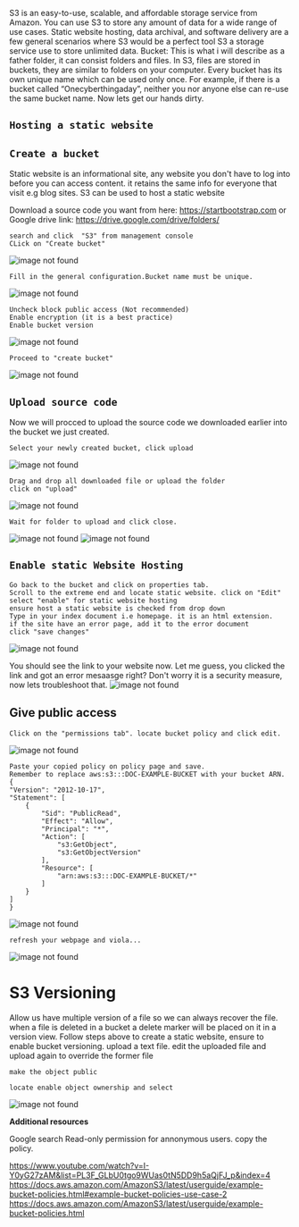 S3 is an easy-to-use, scalable, and affordable storage service from Amazon. You can use S3 to store any amount of data for a wide range of use cases. Static website hosting, data archival, and software delivery are a few general scenarios where S3 would be a perfect tool
S3 a storage service use to store unlimited data. 
Bucket: This is what i will describe as a father folder, it can consist folders and files. In S3, files are stored in buckets, they are similar to folders on your computer. Every bucket has its own unique name which can be used only once. 
For example, if there is a bucket called “Onecyberthingaday”, neither you nor anyone else can re-use the same bucket name. Now lets get our hands dirty.

## `Hosting a static website`
## `Create a bucket`

Static website is an informational site, any website you don't have to log into before you can access content. it retains the same info for everyone that visit e.g blog sites. S3 can be used to host a static website

Download a source code you want from here: https://startbootstrap.com or Google drive link: https://drive.google.com/drive/folders/

    search and click  "S3" from management console
    CLick on "Create bucket"
![image not found](images/cfbucket01.png)

    Fill in the general configuration.Bucket name must be unique.
![image not found](images/cfbucket.png)

    Uncheck block public access (Not recommended)
    Enable encryption (it is a best practice)
    Enable bucket version
![image not found](images/cfbucket3.png)

    Proceed to "create bucket"
![image not found](images/cfbucketsuccess.png)

## `Upload source code`
Now we will procced to upload the source code we downloaded earlier into the bucket we just created.

    Select your newly created bucket, click upload
![image not found](images/codeupload1.png)

    Drag and drop all downloaded file or upload the folder
    click on "upload"
![image not found](images/codeupload2.png)

    Wait for folder to upload and click close.
![image not found](images/codeupload3.png)
![image not found](images/codeupload4.png)

## `Enable static Website Hosting`
    Go back to the bucket and click on properties tab.
    Scroll to the extreme end and locate static website. click on "Edit"
    select "enable" for static website hosting
    ensure host a static website is checked from drop down
    Type in your index document i.e homepage. it is an html extension.
    if the site have an error page, add it to the error document 
    click "save changes"
![image not found](images/staticwebhost.png)

You should see the link to your website now. Let me guess, you clicked the link and got an error mesaasge right? Don't worry it is a security measure, now lets troubleshoot that.
![image not found](images/staticwebhost2.png)

##  Give public access
    Click on the "permissions tab". locate bucket policy and click edit.
![image not found](images/staticwebhost3.png)

    Paste your copied policy on policy page and save.
    Remember to replace aws:s3:::DOC-EXAMPLE-BUCKET with your bucket ARN.
    {
    "Version": "2012-10-17",
    "Statement": [
        {
            "Sid": "PublicRead",
            "Effect": "Allow",
            "Principal": "*",
            "Action": [
                "s3:GetObject",
                "s3:GetObjectVersion"
            ],
            "Resource": [
                "arn:aws:s3:::DOC-EXAMPLE-BUCKET/*"
            ]
        }
    ]
    }

![image not found](images/staticwebhost4.png)

    refresh your webpage and viola...
![image not found](images/staticwebhost5.png)

# S3 Versioning
Allow us have multiple version of a file so we can always recover the file. when a file is deleted in a bucket a delete marker will be placed on it in a version view.
    Follow steps above to create a static website, ensure to enable bucket versioning. upload a text file.
    edit the uploaded file and upload again to override the former file

`make the object public`

    locate enable object ownership and select 
![image not found](images/enableACL.png)


**Additional resources**

Google search Read-only permission for annonymous users. copy the policy.

https://www.youtube.com/watch?v=I-Y0yG27zAM&list=PL3F_GLbU0tgo9WUas0tN5DD9h5aQjFJ_p&index=4
https://docs.aws.amazon.com/AmazonS3/latest/userguide/example-bucket-policies.html#example-bucket-policies-use-case-2
https://docs.aws.amazon.com/AmazonS3/latest/userguide/example-bucket-policies.html